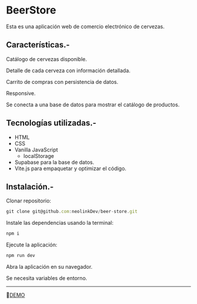# BeerStore
Esta es una aplicación web de comercio electrónico de cervezas.

## Características.-
Catálogo de cervezas disponible.

Detalle de cada cerveza con información detallada.

Carrito de compras con persistencia de datos.

Responsive.

Se conecta a una base de datos para mostrar el catálogo de productos.

## Tecnologías utilizadas.-
* HTML
* CSS
* Vanilla JavaScript
  * localStorage
* Supabase para la base de datos.
* Vite.js para empaquetar y optimizar el código.


## Instalación.-
Clonar repositorio:
```js
git clone git@github.com:neolinkDev/beer-store.git
```
Instale las dependencias usando la terminal:
```js
npm i
```

Ejecute la aplicación:
```js
npm run dev
```

Abra la aplicación en su navegador.

Se necesita variables de entorno.

---
🔗[DEMO](https://beerstore-jr.netlify.app/)

